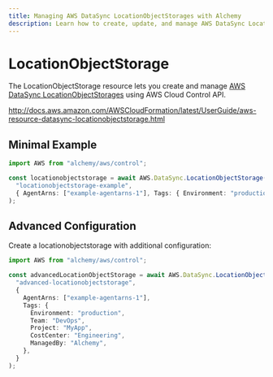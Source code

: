 ```yaml
---
title: Managing AWS DataSync LocationObjectStorages with Alchemy
description: Learn how to create, update, and manage AWS DataSync LocationObjectStorages using Alchemy Cloud Control.
---
```


# LocationObjectStorage

The LocationObjectStorage resource lets you create and manage [AWS DataSync LocationObjectStorages](https://docs.aws.amazon.com/datasync/latest/userguide/) using AWS Cloud Control API.

http://docs.aws.amazon.com/AWSCloudFormation/latest/UserGuide/aws-resource-datasync-locationobjectstorage.html

## Minimal Example

```ts
import AWS from "alchemy/aws/control";

const locationobjectstorage = await AWS.DataSync.LocationObjectStorage(
  "locationobjectstorage-example",
  { AgentArns: ["example-agentarns-1"], Tags: { Environment: "production", ManagedBy: "Alchemy" } }
);
```

## Advanced Configuration

Create a locationobjectstorage with additional configuration:

```ts
import AWS from "alchemy/aws/control";

const advancedLocationObjectStorage = await AWS.DataSync.LocationObjectStorage(
  "advanced-locationobjectstorage",
  {
    AgentArns: ["example-agentarns-1"],
    Tags: {
      Environment: "production",
      Team: "DevOps",
      Project: "MyApp",
      CostCenter: "Engineering",
      ManagedBy: "Alchemy",
    },
  }
);
```


